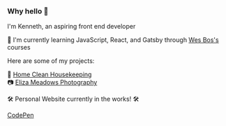 ### Why hello 👋

<!--
**kennethletran/kennethletran** is a ✨ _special_ ✨ repository because its `README.md` (this file) appears on your GitHub profile.

Here are some ideas to get you started:

- 🔭 I’m currently working on ...
- 🌱 I’m currently learning ...
- 👯 I’m looking to collaborate on ...
- 🤔 I’m looking for help with ...
- 💬 Ask me about ...
- 📫 How to reach me: ...
- 😄 Pronouns: ...
- ⚡ Fun fact: ...
-->
I'm Kenneth, an aspiring front end developer

📖 I'm currently learning JavaScript, React, and Gatsby through <a href="https://wesbos.com/">Wes Bos's</a> courses

Here are some of my projects:

🧼 <a href="https://homecleanhouston.com">Home Clean Housekeeping</a>
<br/>
📷 <a href="https://elizaphotography.netlify.app">Eliza Meadows Photography</a>

🛠 Personal Website currently in the works! 🛠

<a href="https://codepen.io/kentaayy">CodePen</a>
